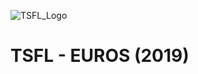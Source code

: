 ![TSFL_Logo](https://github.com/thaalish/tsfl-euros/assets/85063798/e032066b-8817-4a8e-af05-c724014335f2)

# TSFL - EUROS (2019)
